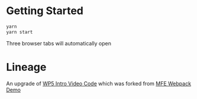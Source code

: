 # Getting Started

```sh
yarn
yarn start
```

Three browser tabs will automatically open

# Lineage

An upgrade of [WP5 Intro Video Code](https://github.com/jherr/wp5-intro-video-code) which was forked from [MFE Webpack Demo](https://github.com/mizx/mfe-webpack-demo)
